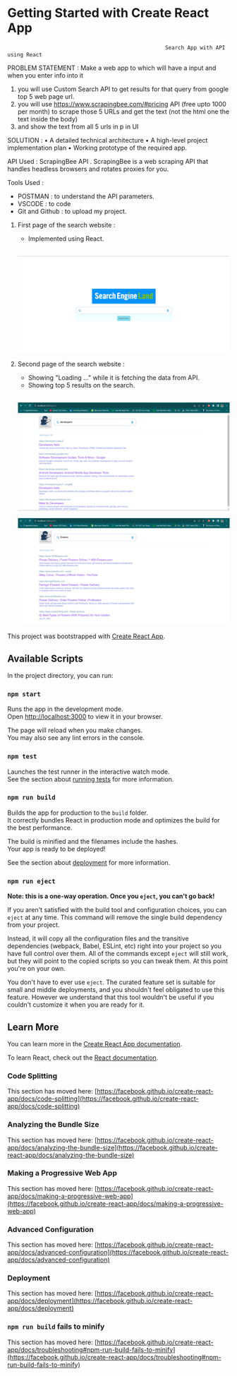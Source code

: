 # Getting Started with Create React App
                                                      Search App with API using React
PROBLEM STATEMENT : Make a web app to which will have a input and when you enter info into it
1. you will use Custom Search API to get results for that query from google top 5 web page url.
2. you will use https://www.scrapingbee.com/#pricing API (free upto 1000 per month) to scrape those 5 URLs  and get the text (not the html one the text inside the body) 
3. and show the text from all 5 urls in p in UI

SOLUTION : 
• A detailed technical architecture 
• A high-level project implementation plan
• Working prototype of the required app.

API Used : ScrapingBee API . ScrapingBee is a web scraping API that handles headless browsers and rotates proxies for you.

Tools Used : 
* POSTMAN : to understand the API parameters.
* VSCODE : to code
* Git and Github : to upload my project.

1) First page of the search website :
   
   * Implemented using React.
    <br>
    
    ![](https://github.com/nainshree-raj/react-search-app/blob/master/page1.png)
   
2) Second page of the search website :

    * Showing "Loading ..." while it is fetching the data from API.
    * Showing top 5 results on the search.
    <br>
    
    ![](https://github.com/nainshree-raj/react-search-app/blob/master/page2.png)
   <br>
   
   ![](https://github.com/nainshree-raj/react-search-app/blob/master/page2.1.png)
   
This project was bootstrapped with [Create React App](https://github.com/facebook/create-react-app).

## Available Scripts

In the project directory, you can run:

### `npm start`

Runs the app in the development mode.\
Open [http://localhost:3000](http://localhost:3000) to view it in your browser.

The page will reload when you make changes.\
You may also see any lint errors in the console.

### `npm test`

Launches the test runner in the interactive watch mode.\
See the section about [running tests](https://facebook.github.io/create-react-app/docs/running-tests) for more information.

### `npm run build`

Builds the app for production to the `build` folder.\
It correctly bundles React in production mode and optimizes the build for the best performance.

The build is minified and the filenames include the hashes.\
Your app is ready to be deployed!

See the section about [deployment](https://facebook.github.io/create-react-app/docs/deployment) for more information.

### `npm run eject`

**Note: this is a one-way operation. Once you `eject`, you can't go back!**

If you aren't satisfied with the build tool and configuration choices, you can `eject` at any time. This command will remove the single build dependency from your project.

Instead, it will copy all the configuration files and the transitive dependencies (webpack, Babel, ESLint, etc) right into your project so you have full control over them. All of the commands except `eject` will still work, but they will point to the copied scripts so you can tweak them. At this point you're on your own.

You don't have to ever use `eject`. The curated feature set is suitable for small and middle deployments, and you shouldn't feel obligated to use this feature. However we understand that this tool wouldn't be useful if you couldn't customize it when you are ready for it.

## Learn More

You can learn more in the [Create React App documentation](https://facebook.github.io/create-react-app/docs/getting-started).

To learn React, check out the [React documentation](https://reactjs.org/).

### Code Splitting

This section has moved here: [https://facebook.github.io/create-react-app/docs/code-splitting](https://facebook.github.io/create-react-app/docs/code-splitting)

### Analyzing the Bundle Size

This section has moved here: [https://facebook.github.io/create-react-app/docs/analyzing-the-bundle-size](https://facebook.github.io/create-react-app/docs/analyzing-the-bundle-size)

### Making a Progressive Web App

This section has moved here: [https://facebook.github.io/create-react-app/docs/making-a-progressive-web-app](https://facebook.github.io/create-react-app/docs/making-a-progressive-web-app)

### Advanced Configuration

This section has moved here: [https://facebook.github.io/create-react-app/docs/advanced-configuration](https://facebook.github.io/create-react-app/docs/advanced-configuration)

### Deployment

This section has moved here: [https://facebook.github.io/create-react-app/docs/deployment](https://facebook.github.io/create-react-app/docs/deployment)

### `npm run build` fails to minify

This section has moved here: [https://facebook.github.io/create-react-app/docs/troubleshooting#npm-run-build-fails-to-minify](https://facebook.github.io/create-react-app/docs/troubleshooting#npm-run-build-fails-to-minify)
